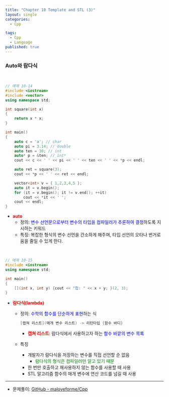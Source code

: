 ```yaml
---
title: "Chapter 10 Template and STL (3)"
layout: single
categories:
  - Cpp

tags:
  - Cpp
  - Language
published: true
---
```


### Auto와 람다식

<br>

```cpp
// 예제 10-14
#include <iostream>
#include <vector>
using namespace std;

int square(int x)
{
	return x * x;
}

int main()
{
	auto c = 'a'; // char
	auto pi = 3.14; // double
	auto ten = 10; // int
	auto* p = &ten; // int*
	cout << c << ' ' << pi << ' ' << ten << ' ' << *p << endl;

	auto ret = square(3);
	cout << *p << ' ' << ret << endl;

	vector<int> v = { 1,2,3,4,5 };
	auto it = v.begin();
	for (it = v.begin(); it != v.end(); ++it)
		cout << *it << ' ';
	cout << endl;
}
```

- <span style = "color:red">**auto**</span>
  - 정의: <span style = "color:blue">변수 선언문으로부터 변수의 타입을 컴파일러가 추론하여 결정</span>하도록 지시하는 키워드
  - 특징: 복잡한 형식의 변수 선언을 간소하게 해주며, 타입 선언의 오타나 번거로움을 줄일 수 있게 한다.

<br>

```cpp
// 에제 10-15
#include <iostream>
using namespace std;

int main()
{
    [](int x, int y) {cout << "합: " << x + y; }(2, 3);
}
```

- <span style = "color:red">**람다식(lambda)**</span>

  - 정의: <span style = "color:blue">수학의 함수를 단순하게 표현</span>하는 식

    ```cpp
    [캡쳐 리스트](매개 변수 리스트) -> 리턴타입 {함수 바디}
    ```

    - <span style = "color:red">**캡쳐 리스트**</span>: 람다식에서 사용하고자 하는 <span style = "color:blue">함수 바깥의 변수 목록</span>

  - 특징
    - 개발자가 람다식을 저장하는 변수를 직접 선언할 순 없음
      - <span style = "color:green">람다식의 형식은 컴파일러만 알고 있기 때문</span>
    - 한 번만 호출하고 재사용하지 않는 함수를 사용할 때 사용
    - STL 알고리즘 함수의 매개 변수에 연산 코드를 넘길 때 사용

---

- 문제풀이: [GitHub - maloveforme/Cpp](https://github.com/maloveforme/Cpp)
